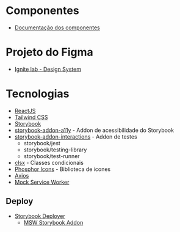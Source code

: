 # Componentes

- [Documentação dos componentes](https://zehguilherme.github.io/ignite-lab-design-system/?path=/story/components-button--default)

# Projeto do Figma

- [Ignite lab - Design System](https://www.figma.com/file/dKC7FTa61gKFoMQWinFp7i/Ignite-lab---Design-System-(Rocketseat)?node-id=0%3A1)

# Tecnologias

- [ReactJS](https://reactjs.org/)
- [Tailwind CSS](https://tailwindcss.com/)
- [Storybook](https://storybook.js.org/)
- [storybook-addon-a11y](https://storybook.js.org/addons/@storybook/addon-a11y) - Addon de acessibilidade do Storybook
- [storybook-addon-interactions](https://storybook.js.org/addons/@storybook/addon-interactions) - Addon de testes
  - storybook/jest
  - storybook/testing-library
  - storybook/test-runner
- [clsx](https://www.npmjs.com/package/clsx) - Classes condicionais
- [Phosphor Icons](https://www.npmjs.com/package/phosphor-react) - Biblioteca de ícones
- [Axios](https://www.npmjs.com/package/axios)
- [Mock Service Worker](https://mswjs.io/)

## Deploy

- [Storybook Deployer](https://github.com/storybookjs/storybook-deployer)
  - [MSW Storybook Addon](https://github.com/mswjs/msw-storybook-addon)